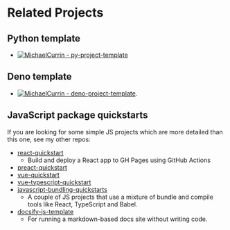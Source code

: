# Related Projects


## Python template

- [![MichaelCurrin - py-project-template](https://img.shields.io/static/v1?label=MichaelCurrin&message=py-project-template&color=blue&logo=github)](https://github.com/MichaelCurrin/py-project-template)


## Deno template

- [![MichaelCurrin - deno-project-template](https://img.shields.io/static/v1?label=MichaelCurrin&message=deno-project-template&color=blue&logo=github)](https://github.com/MichaelCurrin/deno-project-template).


## JavaScript package quickstarts

If you are looking for some simple JS projects which are more detailed than this one, see my other repos:

- [react-quickstart](https://github.com/MichaelCurrin/react-quickstart) 
    - Build and deploy a React app to GH Pages using GitHub Actions
- [preact-quickstart](https://github.com/MichaelCurrin/preact-quickstart)
- [vue-quickstart](https://github.com/MichaelCurrin/vue-quickstart)
- [vue-typescript-quickstart](https://github.com/MichaelCurrin/vue-typescript-quickstart)
- [javascript-bundling-quickstarts](https://github.com/MichaelCurrin/javascript-bundling-quickstarts) 
    - A couple of JS projects that use a mixture of bundle and compile tools like React, TypeScript and Babel.
- [docsify-js-template](https://github.com/MichaelCurrin/docsify-js-template) 
    - For running a markdown-based docs site without writing code.
